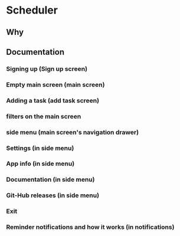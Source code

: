 # Scheduler

## Why

## Documentation

### Signing up (Sign up screen)

### Empty main screen (main screen)

### Adding a task (add task screen)

### filters on the main screen

### side menu (main screen's navigation drawer)

### Settings (in side menu)

### App info (in side menu)

### Documentation (in side menu)

### Git-Hub releases (in side menu)

### Exit

### Reminder notifications and how it works (in notifications)